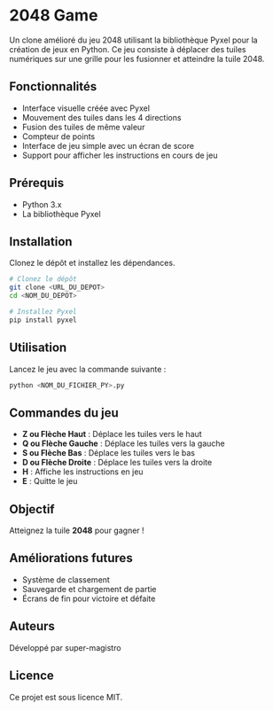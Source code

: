 # 2048 Game

Un clone amélioré du jeu 2048 utilisant la bibliothèque Pyxel pour la création de jeux en Python. Ce jeu consiste à déplacer des tuiles numériques sur une grille pour les fusionner et atteindre la tuile 2048.

## Fonctionnalités
- Interface visuelle créée avec Pyxel
- Mouvement des tuiles dans les 4 directions
- Fusion des tuiles de même valeur
- Compteur de points
- Interface de jeu simple avec un écran de score
- Support pour afficher les instructions en cours de jeu

## Prérequis

- Python 3.x
- La bibliothèque Pyxel

## Installation

Clonez le dépôt et installez les dépendances.

```bash
# Clonez le dépôt
git clone <URL_DU_DEPOT>
cd <NOM_DU_DEPOT>

# Installez Pyxel
pip install pyxel
```

## Utilisation

Lancez le jeu avec la commande suivante :

```bash
python <NOM_DU_FICHIER_PY>.py
```

## Commandes du jeu

- **Z ou Flèche Haut** : Déplace les tuiles vers le haut
- **Q ou Flèche Gauche** : Déplace les tuiles vers la gauche
- **S ou Flèche Bas** : Déplace les tuiles vers le bas
- **D ou Flèche Droite** : Déplace les tuiles vers la droite
- **H** : Affiche les instructions en jeu
- **E** : Quitte le jeu

## Objectif

Atteignez la tuile **2048** pour gagner !

## Améliorations futures
- Système de classement
- Sauvegarde et chargement de partie
- Écrans de fin pour victoire et défaite

## Auteurs

Développé par super-magistro

## Licence

Ce projet est sous licence MIT.
